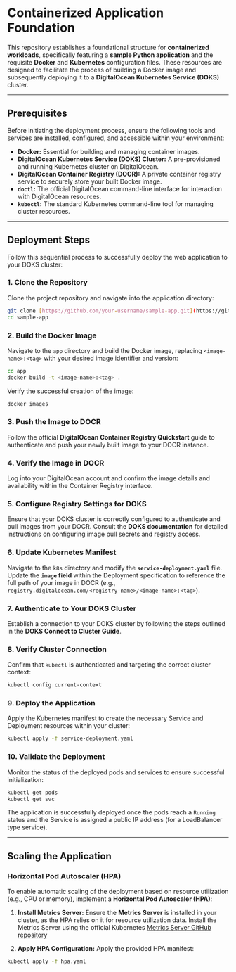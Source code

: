 # Containerized Application Foundation

This repository establishes a foundational structure for **containerized workloads**, specifically featuring a **sample Python application** and the requisite **Docker** and **Kubernetes** configuration files. These resources are designed to facilitate the process of building a Docker image and subsequently deploying it to a **DigitalOcean Kubernetes Service (DOKS)** cluster.

---

## Prerequisites

Before initiating the deployment process, ensure the following tools and services are installed, configured, and accessible within your environment:

* **Docker:** Essential for building and managing container images.
* **DigitalOcean Kubernetes Service (DOKS) Cluster:** A pre-provisioned and running Kubernetes cluster on DigitalOcean.
* **DigitalOcean Container Registry (DOCR):** A private container registry service to securely store your built Docker image.
* **`doctl`:** The official DigitalOcean command-line interface for interaction with DigitalOcean resources.
* **`kubectl`:** The standard Kubernetes command-line tool for managing cluster resources.

---

## Deployment Steps

Follow this sequential process to successfully deploy the web application to your DOKS cluster:

### 1. Clone the Repository

Clone the project repository and navigate into the application directory:

```bash
git clone [https://github.com/your-username/sample-app.git](https://github.com/your-username/sample-app.git)
cd sample-app
````

### 2\. Build the Docker Image

Navigate to the `app` directory and build the Docker image, replacing `<image-name>:<tag>` with your desired image identifier and version:

```bash
cd app
docker build -t <image-name>:<tag> .
```

Verify the successful creation of the image:

```bash
docker images
```

### 3\. Push the Image to DOCR

Follow the official **DigitalOcean Container Registry Quickstart** guide to authenticate and push your newly built image to your DOCR instance.

### 4\. Verify the Image in DOCR

Log into your DigitalOcean account and confirm the image details and availability within the Container Registry interface.

### 5\. Configure Registry Settings for DOKS

Ensure that your DOKS cluster is correctly configured to authenticate and pull images from your DOCR. Consult the **DOKS documentation** for detailed instructions on configuring image pull secrets and registry access.

### 6\. Update Kubernetes Manifest

Navigate to the `k8s` directory and modify the **`service-deployment.yaml`** file. Update the **`image` field** within the Deployment specification to reference the full path of your image in DOCR (e.g., `registry.digitalocean.com/<registry-name>/<image-name>:<tag>`).

### 7\. Authenticate to Your DOKS Cluster

Establish a connection to your DOKS cluster by following the steps outlined in the **DOKS Connect to Cluster Guide**.

### 8\. Verify Cluster Connection

Confirm that `kubectl` is authenticated and targeting the correct cluster context:

```bash
kubectl config current-context
```

### 9\. Deploy the Application

Apply the Kubernetes manifest to create the necessary Service and Deployment resources within your cluster:

```bash
kubectl apply -f service-deployment.yaml
```

### 10\. Validate the Deployment

Monitor the status of the deployed pods and services to ensure successful initialization:

```bash
kubectl get pods
kubectl get svc
```

The application is successfully deployed once the pods reach a `Running` status and the Service is assigned a public IP address (for a LoadBalancer type service).

-----

## Scaling the Application

### Horizontal Pod Autoscaler (HPA)

To enable automatic scaling of the deployment based on resource utilization (e.g., CPU or memory), implement a **Horizontal Pod Autoscaler (HPA)**:

1.  **Install Metrics Server:** Ensure the **Metrics Server** is installed in your cluster, as the HPA relies on it for resource utilization data. Install the Metrics Server using the official Kubernetes [Metrics Server GitHub repository](https://github.com/kubernetes-sigs/metrics-server)
   
2.  **Apply HPA Configuration:** Apply the provided HPA manifest:


```bash
kubectl apply -f hpa.yaml
```

